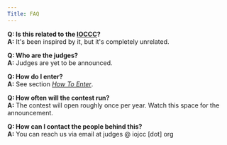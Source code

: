 ```yaml
---
Title: FAQ
---
```


**Q: Is this related to the [IOCCC](https://www.ioccc.org)?**<br>
**A:** It's been inspired by it, but it's completely unrelated.

**Q: Who are the judges?**<br>
**A:** Judges are yet to be announced.

**Q: How do I enter?**<br>
**A:** See section [*How To Enter*](/#how-to-enter).

**Q: How often will the contest run?**<br>
**A:** The contest will open roughly once per year. Watch this space for the announcement.

**Q: How can I contact the people behind this?**<br>
**A:** You can reach us via email at judges @ iojcc [dot] org
